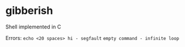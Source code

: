 # gibberish
Shell implemented in C

Errors: 
`echo <20 spaces> hi - segfault`
`empty command - infinite loop`
